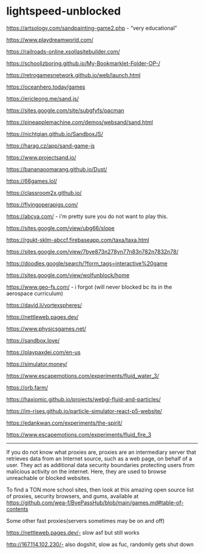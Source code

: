 # lightspeed-unblocked

https://artsology.com/sandpainting-game2.php - “very educational”

https://www.playdreamworld.com/

https://railroads-online.xsollasitebuilder.com/

https://schoolizboring.github.io/My-Bookmarklet-Folder-OP-/

https://retrogamesnetwork.github.io/web/launch.html

https://oceanhero.today/games

https://ericleong.me/sand.js/

https://sites.google.com/site/subgfyfs/pacman

https://pineapplemachine.com/demos/websand/sand.html

https://nichtgian.github.io/SandboxJS/

https://harag.cz/app/sand-game-js

https://www.projectsand.io/

https://bananaoomarang.github.io/Dust/

https://66games.lol/

https://classroom2x.github.io/

https://flyingoperapigs.com/

https://abcya.com/ - i'm pretty sure you do not want to play this.

https://sites.google.com/view/ubg66/slope

https://rgukt-sklm-abccf.firebaseapp.com/taxa/taxa.html

https://sites.google.com/view/7bye873n278yn77n83n782n7832n78/

https://doodles.google/search/?form_tags=interactive%20game

https://sites.google.com/view/wolfunblock/home

https://www.geo-fs.com/ - i forgot (will never blocked bc its in the aerospace curriculum)

https://david.li/vortexspheres/

https://nettleweb.pages.dev/

https://www.physicsgames.net/

https://sandbox.love/

https://playpaxdei.com/en-us

https://simulator.money/

https://www.escapemotions.com/experiments/fluid_water_3/

https://orb.farm/

https://haxiomic.github.io/projects/webgl-fluid-and-particles/

https://im-rises.github.io/particle-simulator-react-p5-website/

https://edankwan.com/experiments/the-spirit/

https://www.escapemotions.com/experiments/fluid_fire_3

_______________________________________________________________________________________
If you do not know what proxies are, proxies are an intermediary server that retrieves data from an Internet source, such as a web page, on behalf of a user. They act as additional data security boundaries protecting users from malicious activity on the internet. Here, they are used to browse unreachable or blocked websites.

To find a TON more school sites, then look at this amazing open source list of proxies, security browsers, and gums, available at https://github.com/wea-f/ByePassHub/blob/main/games.md#table-of-contents

Some other fast proxies(servers sometimes may be on and off)

https://nettleweb.pages.dev/- slow asf but still works

http://167.114.102.230/- also dogshit, slow as fuc, randomly  gets shut down
